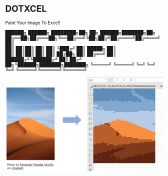 
# DOTXCEL

Paint Your Image To Excel!

██████╗  ██████╗ ████████╗██╗  ██╗ ██████╗███████╗██╗     
██╔══██╗██╔═══██╗╚══██╔══╝╚██╗██╔╝██╔════╝██╔════╝██║     
██║  ██║██║   ██║   ██║    ╚███╔╝ ██║     █████╗  ██║     
██║  ██║██║   ██║   ██║    ██╔██╗ ██║     ██╔══╝  ██║     
██████╔╝╚██████╔╝   ██║   ██╔╝ ██╗╚██████╗███████╗███████╗
╚═════╝  ╚═════╝    ╚═╝   ╚═╝  ╚═╝ ╚═════╝╚══════╝╚══════╝
                                                          

![result](static/images/result.png)



